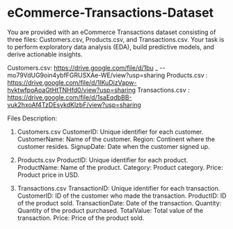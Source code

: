 # eCommerce-Transactions-Dataset
You are provided with an eCommerce Transactions dataset consisting of three files: Customers.csv, Products.csv, and Transactions.csv. Your task is to perform exploratory data analysis (EDA), build predictive models, and derive actionable insights.


Customers.csv:
https://drive.google.com/file/d/1bu
_
--mo79VdUG9oin4ybfFGRUSXAe-WE/view?usp=sharing
Products.csv :
https://drive.google.com/file/d/1IKuDizVapw-hyktwfpoAoaGtHtTNHfd0/view?usp=sharing
Transactions.csv :
https://drive.google.com/file/d/1saEqdbBB-vuk2hxoAf4TzDEsykdKlzbF/view?usp=sharing


Files Description:
1. Customers.csv
CustomerID: Unique identifier for each customer.
CustomerName: Name of the customer.
Region: Continent where the customer resides.
SignupDate: Date when the customer signed up.


3. Products.csv
ProductID: Unique identifier for each product.
ProductName: Name of the product.
Category: Product category.
Price: Product price in USD.


5. Transactions.csv
TransactionID: Unique identifier for each transaction.
CustomerID: ID of the customer who made the transaction.
ProductID: ID of the product sold.
TransactionDate: Date of the transaction.
Quantity: Quantity of the product purchased.
TotalValue: Total value of the transaction.
Price: Price of the product sold.
